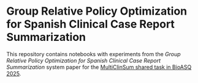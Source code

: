 # Group Relative Policy Optimization for Spanish Clinical Case Report Summarization

This repository contains notebooks with experiments from the _Group Relative Policy Optimization for Spanish Clinical Case Report Summarization_ system paper for the [MultiClinSum shared task in BioASQ 2025](https://temu.bsc.es/multiclinsum/).
